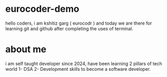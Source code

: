 # eurocoder-demo

hello coders, i am kshitiz garg ( eurocodr ) and today we are there for learning git and github after completing the uses of terminal.

# about me

i am self taught developer since 2024, have been learning 2 pillars of tech world
1- DSA
2- Development skills
to become a software developer.
